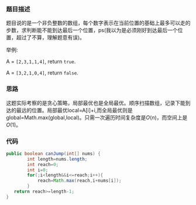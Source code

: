 ### 题目描述

题目说的是一个非负整数的数组，每个数字表示在当前位置的基础上最多可以走的步数，求判断能不能到达最后一个位置，ps(我以为是必须刚好到达最后一个位置，超过了不算，理解题意有误)。

举例:

A = `[2,3,1,1,4]`, return `true`.

A = `[3,2,1,0,4]`, return `false`.

### 思路

这题实际考察的是贪心策略，局部最优也是全局最优。顺序扫描数组，记录下能到达的最远的位置。局部最优local=A[i]+i,而全局最优则是global=Math.max(global,local)。只需一次遍历时间复杂度是$O(n)$，而空间上是$O(1)$。

### 代码

```java
public boolean canJump(int[] nums) {
        int length=nums.length;
        int reach=0;
        int i=0;
        for(;i<length&&i<=reach;i++){
            reach=Math.max(reach,i+nums[i]);
        }
   return reach>=length-1;
}
```

